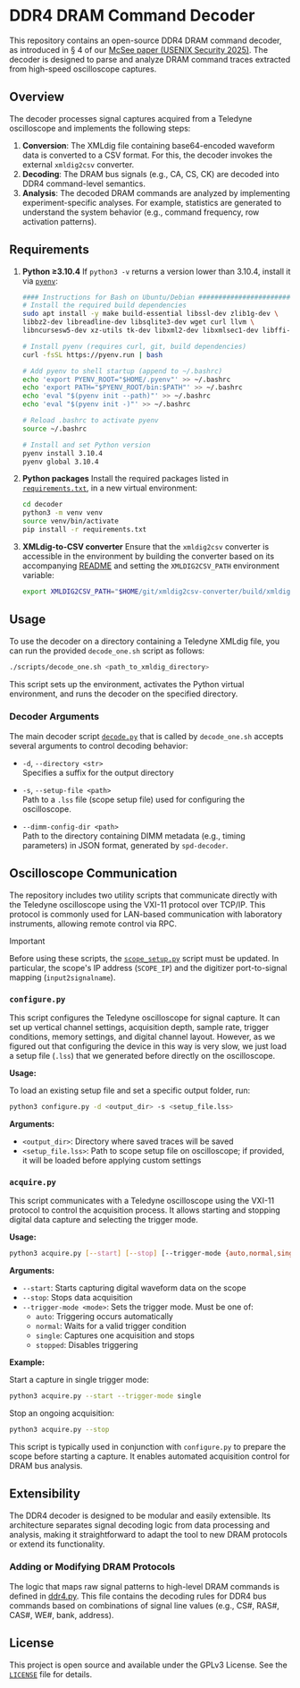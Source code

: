 # DDR4 DRAM Command Decoder

This repository contains an open-source DDR4 DRAM command decoder, as introduced in § 4 of our [McSee paper (USENIX Security 2025)](https://comsec-files.ethz.ch/papers/mcsee_sec25.pdf). The decoder is designed to parse and analyze DRAM command traces extracted from high-speed oscilloscope captures.

## Overview

The decoder processes signal captures acquired from a Teledyne oscilloscope and implements the following steps:

1. **Conversion**: The XMLdig file containing base64-encoded waveform data is converted to a CSV format. For this, the decoder invokes the external `xmldig2csv` converter.
2. **Decoding**: The DRAM bus signals (e.g., CA, CS, CK) are decoded into DDR4 command-level semantics.
3. **Analysis**: The decoded DRAM commands are analyzed by implementing experiment-specific analyses. For example, statistics are generated to understand the system behavior (e.g., command frequency, row activation patterns).

## Requirements

1. **Python ≥3.10.4**
   If `python3 -v` returns a version lower than 3.10.4, install it via [`pyenv`](https://github.com/pyenv/pyenv):
   ```bash
   #### Instructions for Bash on Ubuntu/Debian #################################
   # Install the required build dependencies
   sudo apt install -y make build-essential libssl-dev zlib1g-dev \
   libbz2-dev libreadline-dev libsqlite3-dev wget curl llvm \
   libncursesw5-dev xz-utils tk-dev libxml2-dev libxmlsec1-dev libffi-dev liblzma-dev

   # Install pyenv (requires curl, git, build dependencies)
   curl -fsSL https://pyenv.run | bash

   # Add pyenv to shell startup (append to ~/.bashrc)
   echo 'export PYENV_ROOT="$HOME/.pyenv"' >> ~/.bashrc
   echo 'export PATH="$PYENV_ROOT/bin:$PATH"' >> ~/.bashrc
   echo 'eval "$(pyenv init --path)"' >> ~/.bashrc
   echo 'eval "$(pyenv init -)"' >> ~/.bashrc

   # Reload .bashrc to activate pyenv
   source ~/.bashrc

   # Install and set Python version
   pyenv install 3.10.4
   pyenv global 3.10.4
   ```
2. **Python packages**
   Install the required packages listed in [`requirements.txt`](./decoder/requirements.txt), in a new virtual environment:
   ```bash
   cd decoder
   python3 -m venv venv
   source venv/bin/activate
   pip install -r requirements.txt
   ```
3. **XMLdig-to-CSV converter**
   Ensure that the `xmldig2csv` converter is accessible in the environment by building the converter based on its accompanying [README](https://github.com/mcsee-artifacts/xmldig2csv-converter) and setting the `XMLDIG2CSV_PATH` environment variable:
   ```bash
   export XMLDIG2CSV_PATH="$HOME/git/xmldig2csv-converter/build/xmldig2csv" 
   ```

## Usage

To use the decoder on a directory containing a Teledyne XMLdig file, you can run the provided `decode_one.sh` script as follows:

```bash
./scripts/decode_one.sh <path_to_xmldig_directory>
```

This script sets up the environment, activates the Python virtual environment, and runs the decoder on the specified directory.

### Decoder Arguments

The main decoder script [`decode.py`](decoder/decode.py) that is called by `decode_one.sh` accepts several arguments to control decoding behavior:

- `-d`, `--directory <str>`  
  Specifies a suffix for the output directory

- `-s`, `--setup-file <path>`  
  Path to a `.lss` file (scope setup file) used for configuring the oscilloscope.

- `--dimm-config-dir <path>`  
  Path to the directory containing DIMM metadata (e.g., timing parameters) in JSON format, generated by `spd-decoder`.
  
## Oscilloscope Communication

The repository includes two utility scripts that communicate directly with the Teledyne oscilloscope using the VXI-11 protocol over TCP/IP. This protocol is commonly used for LAN-based communication with laboratory instruments, allowing remote control via RPC.

>[!IMPORTANT]
>Before using these scripts, the [`scope_setup.py`](./decoder/configuration/scope_setup.py) script must be updated. In particular, the scope's IP address (`SCOPE_IP`) and the digitizer port-to-signal mapping (`input2signalname`).

### `configure.py`

This script configures the Teledyne oscilloscope for signal capture. It can set up vertical channel settings, acquisition depth, sample rate, trigger conditions, memory settings, and digital channel layout. However, as we figured out that configuring the device in this way is very slow, we just load a setup file (`.lss`) that we generated before directly on the oscilloscope.

**Usage:**

To load an existing setup file and set a specific output folder, run:

```bash
python3 configure.py -d <output_dir> -s <setup_file.lss>
```

**Arguments:**

- `<output_dir>`: Directory where saved traces will be saved
- `<setup_file.lss>`: Path to scope setup file on oscilloscope; if provided, it will be loaded before applying custom settings

### `acquire.py`

This script communicates with a Teledyne oscilloscope using the VXI-11 protocol to control the acquisition process. It allows starting and stopping digital data capture and selecting the trigger mode.

**Usage:**

```bash
python3 acquire.py [--start] [--stop] [--trigger-mode {auto,normal,single,stopped}]
```

**Arguments:**

- `--start`: Starts capturing digital waveform data on the scope
- `--stop`: Stops data acquisition
- `--trigger-mode <mode>`: Sets the trigger mode. Must be one of:
  - `auto`: Triggering occurs automatically
  - `normal`: Waits for a valid trigger condition
  - `single`: Captures one acquisition and stops
  - `stopped`: Disables triggering

**Example:**

Start a capture in single trigger mode:

```bash
python3 acquire.py --start --trigger-mode single
```

Stop an ongoing acquisition:

```bash
python3 acquire.py --stop
```

This script is typically used in conjunction with `configure.py` to prepare the scope before starting a capture. It enables automated acquisition control for DRAM bus analysis.

## Extensibility

The DDR4 decoder is designed to be modular and easily extensible. Its architecture separates signal decoding logic from data processing and analysis, making it straightforward to adapt the tool to new DRAM protocols or extend its functionality.

### Adding or Modifying DRAM Protocols

The logic that maps raw signal patterns to high-level DRAM commands is defined in [ddr4.py](decoder/util/dram_command/ddr4.py). This file contains the decoding rules for DDR4 bus commands based on combinations of signal line values (e.g., CS#, RAS#, CAS#, WE#, bank, address). 

## License

This project is open source and available under the GPLv3 License. See the [`LICENSE`](./LICENSE) file for details.


